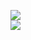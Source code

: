 [![](https://img.shields.io/badge/Made%20With-Github%20Spray-lightgrey.svg?style=for-the-badge&logo=github)](https://github.com/Annihil/github-spray#13128)  
[![](https://i.imgur.com/2DrTn0Z.gif)](https://github.com/Annihil/github-spray)